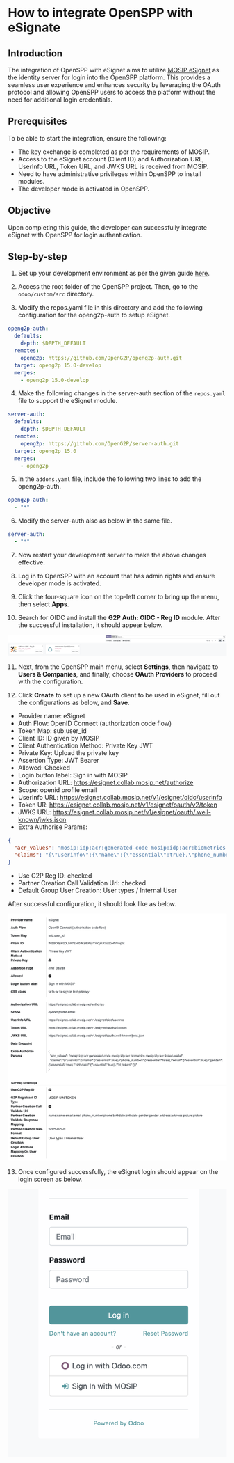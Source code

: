 # How to integrate OpenSPP with eSignate

## Introduction

The integration of OpenSPP with eSignet aims to utilize [MOSIP eSignet](https://docs.mosip.io/1.2.0/integrations/e-signet) as the identity server for login into the OpenSPP platform. This provides a seamless user experience and enhances security by leveraging the OAuth protocol and allowing OpenSPP users to access the platform without the need for additional login credentials.

## Prerequisites

To be able to start the integration, ensure the following:

- The key exchange is completed as per the requirements of MOSIP.
- Access to the eSignet account (Client ID) and Authorization URL, UserInfo URL, Token URL, and JWKS URL is received from MOSIP.
- Need to have administrative privileges within OpenSPP to install modules.
- The developer mode is activated in OpenSPP.

## Objective

Upon completing this guide, the developer can successfully integrate eSignet with OpenSPP for login authentication.

## Step-by-step

1. Set up your development environment as per the given guide [here](https://docs.openspp.org/howto/developer_guides/development_setup.html).

2. Access the root folder of the OpenSPP project. Then, go to the `odoo/custom/src` directory.

3. Modify the repos.yaml file in this directory and add the following configuration for the openg2p-auth to setup eSignet.

```yaml
openg2p-auth:
  defaults:
    depth: $DEPTH_DEFAULT
  remotes:
    openg2p: https://github.com/OpenG2P/openg2p-auth.git
  target: openg2p 15.0-develop
  merges:
    - openg2p 15.0-develop
```

4. Make the following changes in the server-auth section of the `repos.yaml` file to support the eSignet module.

```yaml
server-auth:
  defaults:
    depth: $DEPTH_DEFAULT
  remotes:
    openg2p: https://github.com/OpenG2P/server-auth.git
  target: openg2p 15.0
  merges:
    - openg2p
```

5. In the `addons.yaml` file, include the following two lines to add the openg2p-auth.

```yaml
openg2p-auth:
  - "*"
```

6. Modify the server-auth also as below in the same file.

```yaml
server-auth:
  - "*"
```

7. Now restart your development server to make the above changes effective.

8. Log in to OpenSPP with an account that has admin rights and ensure developer mode is activated.

9. Click the four-square icon on the top-left corner to bring up the menu, then select **Apps**.

10. Search for OIDC and install the **G2P Auth: OIDC - Reg ID** module. After the successful installation, it should appear below.

![](esignet/1.png)

11. Next, from the OpenSPP main menu, select **Settings**, then navigate to **Users & Companies**, and finally, choose **OAuth Providers** to proceed with the configuration.

12. Click **Create** to set up a new OAuth client to be used in eSignet, fill out the configurations as below, and **Save**.

- Provider name: eSignet
- Auth Flow: OpenID Connect (authorization code flow)
- Token Map: sub:user_id
- Client ID: ID given by MOSIP
- Client Authentication Method: Private Key JWT
- Private Key: Upload the private key
- Assertion Type: JWT Bearer
- Allowed: Checked
- Login button label: Sign in with MOSIP
- Authorization URL: https://esignet.collab.mosip.net/authorize
- Scope: openid profile email
- UserInfo URL: https://esignet.collab.mosip.net/v1/esignet/oidc/userinfo
- Token UR: https://esignet.collab.mosip.net/v1/esignet/oauth/v2/token
- JWKS URL: https://esignet.collab.mosip.net/v1/esignet/oauth/.well-known/jwks.json
- Extra Authorise Params:

```json
{
  "acr_values": "mosip:idp:acr:generated-code mosip:idp:acr:biometrics mosip:idp:acr:linked-wallet",
  "claims": "{\"userinfo\":{\"name\":{\"essential\":true},\"phone_number\":{\"essential\":false},\"email\":{\"essential\":true},\"gender\":{\"essential\":true},\"birthdate\":{\"essential\":true}},\"id_token\":{}}"
}
```

- Use G2P Reg ID: checked
- Partner Creation Call Validation Url: checked
- Default Group User Creation: User types / Internal User

After successful configuration, it should look like as below.

![](esignet/2.png)

13. Once configured successfully, the eSignet login should appear on the login screen as below.

![](esignet/3.png)
